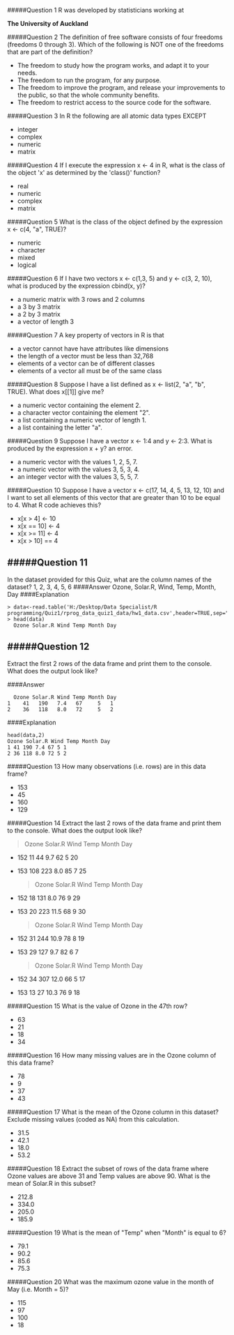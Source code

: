 #####Question 1
R was developed by statisticians working at

**The University of Auckland**

#####Question 2
The definition of free software consists of four freedoms (freedoms 0 through 3). Which of the following is NOT one of the freedoms that are part of the definition?
* The freedom to study how the program works, and adapt it to your needs.
* The freedom to run the program, for any purpose.
* The freedom to improve the program, and release your improvements to the public, so that the whole community benefits.
* The freedom to restrict access to the source code for the software.

#####Question 3
In R the following are all atomic data types EXCEPT
* integer
* complex
* numeric
* matrix

#####Question 4
If I execute the expression x <- 4 in R, what is the class of the object 'x' as determined by the 'class()' function?
- real
- numeric
- complex
- matrix

#####Question 5
What is the class of the object defined by the expression x <- c(4, "a", TRUE)?
- numeric
- character
- mixed
- logical

#####Question 6
If I have two vectors x <- c(1,3, 5) and y <- c(3, 2, 10), what is produced by the expression cbind(x, y)?
- a numeric matrix with 3 rows and 2 columns
- a 3 by 3 matrix
- a 2 by 3 matrix
- a vector of length 3

#####Question 7
A key property of vectors in R is that
- a vector cannot have have attributes like dimensions
- the length of a vector must be less than 32,768
- elements of a vector can be of different classes
- elements of a vector all must be of the same class

#####Question 8
Suppose I have a list defined as x <- list(2, "a", "b", TRUE). What does x[[1]] give me?
- a numeric vector containing the element 2.
- a character vector containing the element "2".
- a list containing a numeric vector of length 1.
- a list containing the letter "a".

#####Question 9
Suppose I have a vector x <- 1:4 and y <- 2:3. What is produced by the expression x + y?
an error.
- a numeric vector with the values 1, 2, 5, 7.
- a numeric vector with the values 3, 5, 3, 4.
- an integer vector with the values 3, 5, 5, 7.

#####Question 10
Suppose I have a vector x <- c(17, 14, 4, 5, 13, 12, 10) and I want to set all elements of this vector that are greater than 10 to be equal to 4. What R code achieves this?
- x[x > 4] <- 10
- x[x == 10] <- 4
- x[x >= 11] <- 4
- x[x > 10] == 4

#####Question 11
---------------------------
In the dataset provided for this Quiz, what are the column names of the dataset?
1, 2, 3, 4, 5, 6
####Answer
Ozone, Solar.R, Wind, Temp, Month, Day
####Explanation
```
> data<-read.table('H:/Desktop/Data Specialist/R programming/Quiz1/rprog_data_quiz1_data/hw1_data.csv',header=TRUE,sep=",")
> head(data)
  Ozone Solar.R Wind Temp Month Day
```

#####Question 12
----------------------
Extract the first 2 rows of the data frame and print them to the console. What does the output look like?

####Answer
```
  Ozone Solar.R Wind Temp Month Day
1    41   190   7.4   67     5   1
2    36   118   8.0   72     5   2
```
####Explanation
```
head(data,2)
Ozone Solar.R Wind Temp Month Day
1 41 190 7.4 67 5 1
2 36 118 8.0 72 5 2
```

#####Question 13
How many observations (i.e. rows) are in this data frame?
- 153
- 45
- 160
- 129

#####Question 14
Extract the last 2 rows of the data frame and print them to the console. What does the output look like?

  > Ozone Solar.R Wind Temp Month Day
- 152    11      44  9.7   62     5  20
- 153   108     223  8.0   85     7  25

  > Ozone Solar.R Wind Temp Month Day
- 152    18     131  8.0   76     9  29
- 153    20     223 11.5   68     9  30

  > Ozone Solar.R Wind Temp Month Day
- 152    31     244 10.9   78     8  19
- 153    29     127  9.7   82     6   7

  > Ozone Solar.R Wind Temp Month Day
- 152    34     307 12.0   66     5  17
- 153    13      27 10.3   76     9  18

#####Question 15
What is the value of Ozone in the 47th row?
- 63
- 21
- 18
- 34

#####Question 16
How many missing values are in the Ozone column of this data frame?
- 78
- 9
- 37
- 43

#####Question 17
What is the mean of the Ozone column in this dataset? Exclude missing values (coded as NA) from this calculation.
- 31.5
- 42.1
- 18.0
- 53.2

#####Question 18
Extract the subset of rows of the data frame where Ozone values are above 31 and Temp values are above 90. What is the mean of Solar.R in this subset?
- 212.8
- 334.0
- 205.0
- 185.9

#####Question 19
What is the mean of "Temp" when "Month" is equal to 6?
- 79.1
- 90.2
- 85.6
- 75.3

#####Question 20
What was the maximum ozone value in the month of May (i.e. Month = 5)?
- 115
- 97
- 100
- 18

